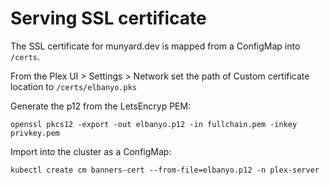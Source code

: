 # Serving SSL certificate  
The SSL certificate for munyard.dev is mapped from a ConfigMap into `/certs`. 

From the Plex UI > Settings > Network set the path of Custom certificate location to `/certs/elbanyo.pks`

Generate the p12 from the LetsEncryp PEM:

`openssl pkcs12 -export -out elbanyo.p12 -in fullchain.pem -inkey privkey.pem`

Import into the cluster as a ConfigMap:

`kubectl create cm banners-cert --from-file=elbanyo.p12 -n plex-server`
